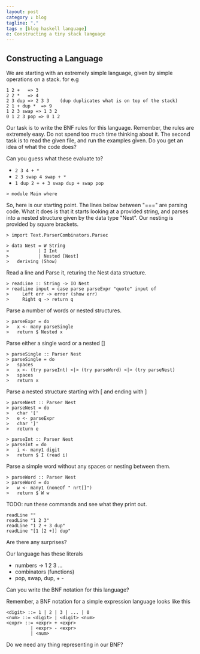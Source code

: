 ```yaml
---
layout: post
category : blog
tagline: "."
tags : [blog haskell language]
e: Constructing a tiny stack language
---
```


## Constructing a Language

We are starting with an extremely simple language, given by simple
operations on a stack. for e.g

```
1 2 +   => 3
2 2 *   => 4
2 3 dup => 2 3 3    (dup duplicates what is on top of the stack)
2 1 + dup *  => 9
1 2 3 swap => 1 3 2
0 1 2 3 pop => 0 1 2
```
Our task is to write the BNF rules for this language. Remember, the rules are
extremely easy. Do not spend too much time thinking about it. The
second task is to read the given file, and run the examples given.
Do you get an idea of what the code does?

Can you guess what these evaluate to?

* `2 3 4 + *`
* `2 3 swap 4 swap + *`
* `1 dup 2 + + 3 swap dup + swap pop`

```
> module Main where
```

So, here is our starting point. The lines below between "===" are parsing code.
What it does is that it starts looking at a provided string, and parses into a nested
structure given by the data type "Nest". Our nesting is provided by square brackets.
```
> import Text.ParserCombinators.Parsec

> data Nest = W String
>           | I Int
>           | Nested [Nest]
>   deriving (Show)
```

Read a line and Parse it, returing the Nest data structure.
```
> readLine :: String -> IO Nest
> readLine input = case parse parseExpr "quote" input of
>     Left err -> error (show err)
>     Right q -> return q
```
Parse a number of words or nested structures.
```
> parseExpr = do
>   x <- many parseSingle
>   return $ Nested x
```
Parse either a single word or a nested []
```
> parseSingle :: Parser Nest
> parseSingle = do
>   spaces
>   x <- (try parseInt) <|> (try parseWord) <|> (try parseNest)
>   spaces
>   return x
```
Parse a nested structure starting with [ and ending with ]
```
> parseNest :: Parser Nest
> parseNest = do
>   char '['
>   e <- parseExpr
>   char ']'
>   return e

> parseInt :: Parser Nest
> parseInt = do
>   i <- many1 digit
>   return $ I (read i)
```
Parse a simple word without any spaces or nesting between them.
```
> parseWord :: Parser Nest
> parseWord = do
>   w <- many1 (noneOf " nrt[]")
>   return $ W w
```
TODO: run these commands and see what they print out.
```
readLine ""
readLine "1 2 3"
readLine "1 2 + 3 dup"
readLine "[1 [2 +]] dup"
```
Are there any surprises?

Our language has these literals
* numbers -> 1 2 3 ...
* combinators (functions) 
* pop, swap, dup, + -

Can you write the BNF notation for this language?

Remember, a BNF notation for a simple expression language looks like this
```
<digit> ::= 1 | 2 | 3 | ... | 0
<num> ::= <digit> | <digit> <num>
<expr> ::= <expr> + <expr>
         | <expr> - <expr>
         | <num>
```
Do we need any thing representing <expr> in our BNF?
